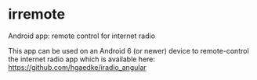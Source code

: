 # irremote
Android app: remote control for internet radio

This app can be used on an Android 6 (or newer) device to remote-control the internet radio app which is available here: https://github.com/hgaedke/iradio_angular